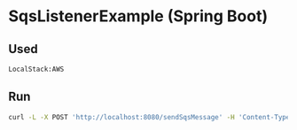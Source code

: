 # SqsListenerExample (Spring Boot)
## Used 
```bash
LocalStack:AWS
```
## Run

```bash 
curl -L -X POST 'http://localhost:8080/sendSqsMessage' -H 'Content-Type: application/text' -H 'Authorization: I918PIviyaGMdZG0E2qy404F' --data-raw 'Hadi bakalim2'
```
